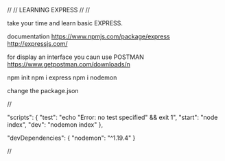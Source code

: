 // // LEARNING EXPRESS // //

take your time and learn basic EXPRESS.

documentation
https://www.npmjs.com/package/express
http://expressjs.com/

for display an interface you caun use POSTMAN
https://www.getpostman.com/downloads/n

npm init
npm i express
npm i nodemon

change the package.json

// 

"scripts": {
    "test": "echo \"Error: no test specified\" && exit 1",
    "start": "node index",
    "dev": "nodemon index"
  },

  "devDependencies": {
    "nodemon": "^1.19.4"
  }

//